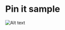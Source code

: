 # Pin it sample

![Alt text](https://github.com/anooptomar1/mixofall/raw/master/StackOverFlowAnswers/pinit.gif)
